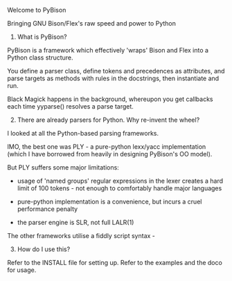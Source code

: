 Welcome to PyBison

Bringing GNU Bison/Flex's raw speed and power to Python

1) What is PyBison?

PyBison is a framework which effectively 'wraps' Bison and Flex into a Python
class structure.

You define a parser class, define tokens and precedences as attributes,
and parse targets as methods with rules in the docstrings,
then instantiate and run.

Black Magick happens in the background, whereupon you get callbacks each
time yyparse() resolves a parse target.

2) There are already parsers for Python. Why re-invent the wheel?

I looked at all the Python-based parsing frameworks.

IMO, the best one was PLY - a pure-python lexx/yacc implementation
(which I have borrowed from heavily in designing PyBison's OO model).

But PLY suffers some major limitations:

 * usage of 'named groups' regular expressions in the lexer creates
   a hard limit of 100 tokens - not enough to comfortably handle major
   languages
 
 * pure-python implementation is a convenience, but incurs a cruel
   performance penalty

 * the parser engine is SLR, not full LALR(1)

The other frameworks utilise a fiddly script syntax - 
   
3) How do I use this?

Refer to the INSTALL file for setting up.
Refer to the examples and the doco for usage.
